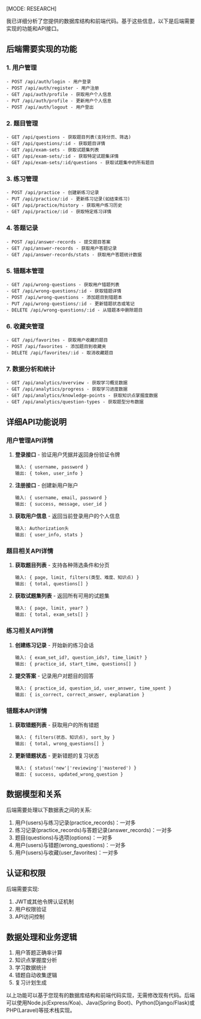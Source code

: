 
[MODE: RESEARCH]

我已详细分析了您提供的数据库结构和前端代码。基于这些信息，以下是后端需要实现的功能和API接口。

## 后端需要实现的功能

### 1. 用户管理

```
- POST /api/auth/login - 用户登录
- POST /api/auth/register - 用户注册
- GET /api/auth/profile - 获取用户个人信息
- PUT /api/auth/profile - 更新用户个人信息
- POST /api/auth/logout - 用户登出
```

### 2. 题目管理

```
- GET /api/questions - 获取题目列表(支持分页、筛选)
- GET /api/questions/:id - 获取题目详情
- GET /api/exam-sets - 获取试题集列表
- GET /api/exam-sets/:id - 获取特定试题集详情
- GET /api/exam-sets/:id/questions - 获取试题集中的所有题目
```

### 3. 练习管理

```
- POST /api/practice - 创建新练习记录
- PUT /api/practice/:id - 更新练习记录(如结束练习)
- GET /api/practice/history - 获取用户练习历史
- GET /api/practice/:id - 获取特定练习详情
```

### 4. 答题记录

```
- POST /api/answer-records - 提交题目答案
- GET /api/answer-records - 获取用户答题记录
- GET /api/answer-records/stats - 获取用户答题统计数据
```

### 5. 错题本管理

```
- GET /api/wrong-questions - 获取用户错题列表
- GET /api/wrong-questions/:id - 获取错题详情
- POST /api/wrong-questions - 添加题目到错题本
- PUT /api/wrong-questions/:id - 更新错题状态或笔记
- DELETE /api/wrong-questions/:id - 从错题本中删除题目
```

### 6. 收藏夹管理

```
- GET /api/favorites - 获取用户收藏的题目
- POST /api/favorites - 添加题目到收藏夹
- DELETE /api/favorites/:id - 取消收藏题目
```

### 7. 数据分析和统计

```
- GET /api/analytics/overview - 获取学习概览数据
- GET /api/analytics/progress - 获取学习进度数据
- GET /api/analytics/knowledge-points - 获取知识点掌握度数据
- GET /api/analytics/question-types - 获取题型分布数据
```

## 详细API功能说明

### 用户管理API详情

1. **登录接口** - 验证用户凭据并返回身份验证令牌
   ```
   输入: { username, password }
   输出: { token, user_info }
   ```

2. **注册接口** - 创建新用户账户
   ```
   输入: { username, email, password }
   输出: { success, message, user_id }
   ```

3. **获取用户信息** - 返回当前登录用户的个人信息
   ```
   输入: Authorization头
   输出: { user_info, stats }
   ```

### 题目相关API详情

1. **获取题目列表** - 支持各种筛选条件和分页
   ```
   输入: { page, limit, filters(类型、难度、知识点) }
   输出: { total, questions[] }
   ```

2. **获取试题集列表** - 返回所有可用的试题集
   ```
   输入: { page, limit, year? }
   输出: { total, exam_sets[] }
   ```

### 练习相关API详情

1. **创建练习记录** - 开始新的练习会话
   ```
   输入: { exam_set_id?, question_ids?, time_limit? }
   输出: { practice_id, start_time, questions[] }
   ```

2. **提交答案** - 记录用户对题目的回答
   ```
   输入: { practice_id, question_id, user_answer, time_spent }
   输出: { is_correct, correct_answer, explanation }
   ```

### 错题本API详情

1. **获取错题列表** - 获取用户的所有错题
   ```
   输入: { filters(状态、知识点), sort_by }
   输出: { total, wrong_questions[] }
   ```

2. **更新错题状态** - 更新错题的复习状态
   ```
   输入: { status('new'|'reviewing'|'mastered') }
   输出: { success, updated_wrong_question }
   ```

## 数据模型和关系

后端需要处理以下数据表之间的关系:

1. 用户(users)与练习记录(practice_records)：一对多
2. 练习记录(practice_records)与答题记录(answer_records)：一对多
3. 题目(questions)与选项(options)：一对多
4. 用户(users)与错题(wrong_questions)：一对多
5. 用户(users)与收藏(user_favorites)：一对多

## 认证和权限

后端需要实现:
1. JWT或其他令牌认证机制
2. 用户权限验证
3. API访问控制

## 数据处理和业务逻辑

1. 用户答题正确率计算
2. 知识点掌握度分析
3. 学习数据统计
4. 错题自动收集逻辑
5. 复习计划生成

以上功能可以基于您现有的数据库结构和前端代码实现，无需修改现有代码。后端可以使用Node.js(Express/Koa)、Java(Spring Boot)、Python(Django/Flask)或PHP(Laravel)等技术栈实现。
